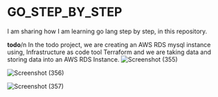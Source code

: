 # GO_STEP_BY_STEP
I am sharing how I am learning go lang step by step,  in this repository.

**todo**/n
In the todo project, we are creating an AWS RDS mysql instance using,
Infrastructure as code tool Terraform and we are taking data and storing 
data into an AWS RDS Instance. 
![Screenshot (355)](https://github.com/Tanmoy037/go-step-by-step/assets/108757431/b4d87a72-491f-4936-a85f-86a06ec1b8ff)

![Screenshot (356)](https://github.com/Tanmoy037/go-step-by-step/assets/108757431/c7b6a120-19be-4e92-add5-7701d2a5a470)

![Screenshot (357)](https://github.com/Tanmoy037/go-step-by-step/assets/108757431/f841bc2c-c818-4f0e-93c3-00710c1910a5)

